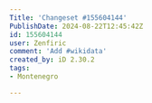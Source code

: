 ```yaml
---
Title: 'Changeset #155604144'
PublishDate: 2024-08-22T12:45:42Z
id: 155604144
user: Zenfiric
comment: 'Add #wikidata'
created_by: iD 2.30.2
tags:
- Montenegro

---
```

